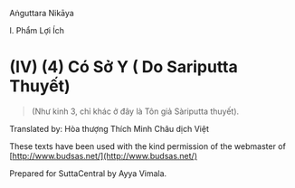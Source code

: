 Aṅguttara Nikāya

I. Phẩm Lợi Ích

# (IV) (4) Có Sở Y ( Do Sariputta Thuyết)

> (Như kinh 3, chỉ khác ở đây là Tôn giả Sàriputta thuyết).

Translated by: Hòa thượng Thích Minh Châu dịch Việt

These texts have been used with the kind permission of the webmaster of [http://www.budsas.net/](http://www.budsas.net/)

Prepared for SuttaCentral by Ayya Vimala.